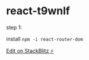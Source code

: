 
# react-t9wnlf

step 1:


install  `npm -i react-router-dom`


[Edit on StackBlitz ⚡️](https://stackblitz.com/edit/react-t9wnlf)